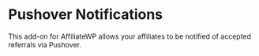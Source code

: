 Pushover Notifications
======================

This add-on for AffiliateWP allows your affiliates to be notified of accepted referrals via Pushover.
